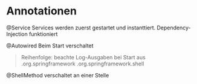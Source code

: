 Annotationen
============

@Service
Services werden zuerst gestartet und instanttiert.
Dependency-Injection funktioniert

@Autowired
Beim Start verschaltet
> Reihenfolge: beachte Log-Ausgaben bei Start
aus .org.springframework
.org.springframework.shell

@ShellMethod
verschaltet an einer Stelle



